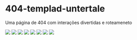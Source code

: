 # 404-templad-untertale
Uma página de 404 com interações divertidas e roteameneto

<img height="auto" src="https://i.imgur.com/kKpw2sx.png">
<img height="auto" src="https://i.imgur.com/detR5js.png">
<img height="auto" src="https://i.imgur.com/40WMXga.png">
<img height="auto" src="https://i.imgur.com/stEQwEj.png">
<img height="auto" src="https://i.imgur.com/n4EEHxN.png">
<img height="auto" src="https://i.imgur.com/3z4uJCJ.png">
<img height="auto" src="https://i.imgur.com/gW0AmiQ.png">
<img height="auto" src="https://i.imgur.com/jx3tf7Z.png">
